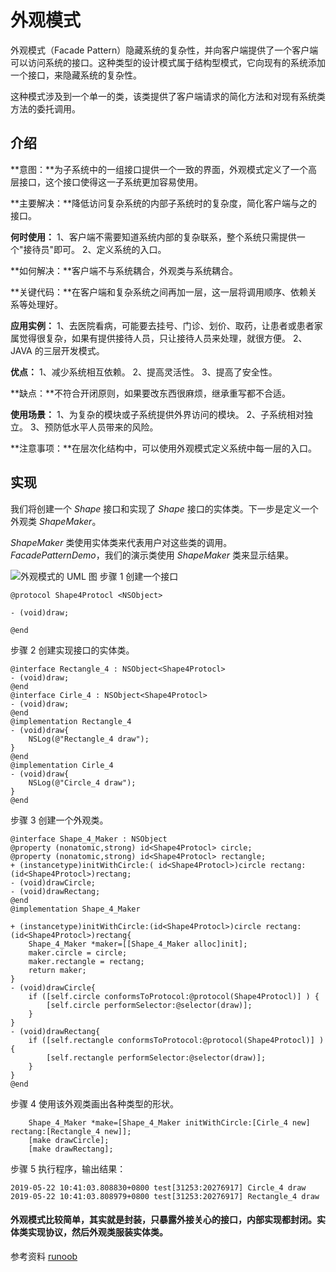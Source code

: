 # 外观模式

外观模式（Facade Pattern）隐藏系统的复杂性，并向客户端提供了一个客户端可以访问系统的接口。这种类型的设计模式属于结构型模式，它向现有的系统添加一个接口，来隐藏系统的复杂性。

这种模式涉及到一个单一的类，该类提供了客户端请求的简化方法和对现有系统类方法的委托调用。

## 介绍

**意图：**为子系统中的一组接口提供一个一致的界面，外观模式定义了一个高层接口，这个接口使得这一子系统更加容易使用。

**主要解决：**降低访问复杂系统的内部子系统时的复杂度，简化客户端与之的接口。

**何时使用：** 1、客户端不需要知道系统内部的复杂联系，整个系统只需提供一个"接待员"即可。 2、定义系统的入口。

**如何解决：**客户端不与系统耦合，外观类与系统耦合。

**关键代码：**在客户端和复杂系统之间再加一层，这一层将调用顺序、依赖关系等处理好。

**应用实例：** 1、去医院看病，可能要去挂号、门诊、划价、取药，让患者或患者家属觉得很复杂，如果有提供接待人员，只让接待人员来处理，就很方便。 2、JAVA 的三层开发模式。

**优点：** 1、减少系统相互依赖。 2、提高灵活性。 3、提高了安全性。

**缺点：**不符合开闭原则，如果要改东西很麻烦，继承重写都不合适。

**使用场景：** 1、为复杂的模块或子系统提供外界访问的模块。 2、子系统相对独立。 3、预防低水平人员带来的风险。

**注意事项：**在层次化结构中，可以使用外观模式定义系统中每一层的入口。

## 实现

我们将创建一个 *Shape* 接口和实现了 *Shape* 接口的实体类。下一步是定义一个外观类 *ShapeMaker*。

*ShapeMaker* 类使用实体类来代表用户对这些类的调用。*FacadePatternDemo*，我们的演示类使用 *ShapeMaker* 类来显示结果。

![外观模式的 UML 图](http://upload-images.jianshu.io/upload_images/783986-e4851286241cdd7a.jpg?imageMogr2/auto-orient/strip%7CimageView2/2/w/1240)
步骤 1
创建一个接口
```
@protocol Shape4Protocl <NSObject>

- (void)draw;

@end
```
步骤 2
创建实现接口的实体类。
```
@interface Rectangle_4 : NSObject<Shape4Protocl>
- (void)draw;
@end
@interface Cirle_4 : NSObject<Shape4Protocl>
- (void)draw;
@end
@implementation Rectangle_4
- (void)draw{
    NSLog(@"Rectangle_4 draw");
}
@end
@implementation Cirle_4
- (void)draw{
    NSLog(@"Circle_4 draw");
}
@end
```
步骤 3
创建一个外观类。
```
@interface Shape_4_Maker : NSObject
@property (nonatomic,strong) id<Shape4Protocl> circle;
@property (nonatomic,strong) id<Shape4Protocl> rectangle;
+ (instancetype)initWithCircle:( id<Shape4Protocl>)circle rectang:(id<Shape4Protocl>)rectang;
- (void)drawCircle;
- (void)drawRectang;
@end
@implementation Shape_4_Maker

+ (instancetype)initWithCircle:(id<Shape4Protocl>)circle rectang:(id<Shape4Protocl>)rectang{
    Shape_4_Maker *maker=[[Shape_4_Maker alloc]init];
    maker.circle = circle;
    maker.rectangle = rectang;
    return maker;
}
- (void)drawCircle{
    if ([self.circle conformsToProtocol:@protocol(Shape4Protocl)] ) {
        [self.circle performSelector:@selector(draw)];
    }
}
- (void)drawRectang{
    if ([self.rectangle conformsToProtocol:@protocol(Shape4Protocl)] ) {
        [self.rectangle performSelector:@selector(draw)];
    }
}
@end
```

步骤 4
使用该外观类画出各种类型的形状。
```
    Shape_4_Maker *make=[Shape_4_Maker initWithCircle:[Cirle_4 new] rectang:[Rectangle_4 new]];
    [make drawCircle];
    [make drawRectang];
```
步骤 5
执行程序，输出结果：
```
2019-05-22 10:41:03.808830+0800 test[31253:20276917] Circle_4 draw
2019-05-22 10:41:03.808979+0800 test[31253:20276917] Rectangle_4 draw
```
#### 外观模式比较简单，其实就是封装，只暴露外接关心的接口，内部实现都封闭。实体类实现协议，然后外观类服装实体类。

参考资料
[runoob](https://www.runoob.com/design-pattern/design-pattern-intro.html)
